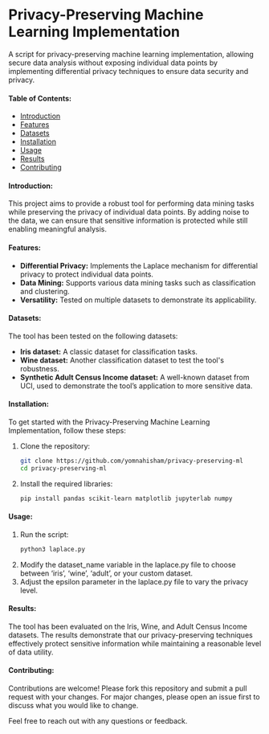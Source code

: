 # Privacy-Preserving Machine Learning Implementation
A script for privacy-preserving machine learning implementation, allowing secure data analysis without exposing individual data points by implementing differential privacy techniques to ensure data security and privacy.

#### Table of Contents:
- [Introduction](#introduction)
- [Features](#features)
- [Datasets](#datasets)
- [Installation](#installation)
- [Usage](#usage)
- [Results](#results)
- [Contributing](#contributing)

#### Introduction:
This project aims to provide a robust tool for performing data mining tasks while preserving the privacy of individual data points. By adding noise to the data, we can ensure that sensitive information is protected while still enabling meaningful analysis.

#### Features:
- **Differential Privacy:** Implements the Laplace mechanism for differential privacy to protect individual data points.
- **Data Mining:** Supports various data mining tasks such as classification and clustering.
- **Versatility:** Tested on multiple datasets to demonstrate its applicability.

#### Datasets:
The tool has been tested on the following datasets:
- **Iris dataset:** A classic dataset for classification tasks.
- **Wine dataset:** Another classification dataset to test the tool's robustness.
- **Synthetic Adult Census Income dataset:** A well-known dataset from UCI, used to demonstrate the tool’s application to more sensitive data.

#### Installation:
To get started with the Privacy-Preserving Machine Learning Implementation, follow these steps:

1. Clone the repository:
   ```sh
   git clone https://github.com/yomnahisham/privacy-preserving-ml
   cd privacy-preserving-ml
   ```

2. Install the required libraries:
   ```sh
   pip install pandas scikit-learn matplotlib jupyterlab numpy
   ```

#### Usage:
1. Run the script: 
   ```sh
   python3 laplace.py
   ```
2. Modify the dataset_name variable in the laplace.py file to choose between ‘iris’, ‘wine’, ‘adult’, or your custom dataset.
3. Adjust the epsilon parameter in the laplace.py file to vary the privacy level.

#### Results:
The tool has been evaluated on the Iris, Wine, and Adult Census Income datasets. The results demonstrate that our privacy-preserving techniques effectively protect sensitive information while maintaining a reasonable level of data utility.

#### Contributing:
Contributions are welcome! Please fork this repository and submit a pull request with your changes. For major changes, please open an issue first to discuss what you would like to change.

Feel free to reach out with any questions or feedback.
